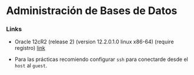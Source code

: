 # Administración de Bases de Datos

### Links

- Oracle 12cR2 (release 2) (version 12.2.0.1.0 linux x86-64) (require registro) [link](https://www.oracle.com/database/technologies/oracle-database-software-downloads.html)

- Para las prácticas recomiendo configurar `ssh` para conectarde desde el `host` al `guest`.
